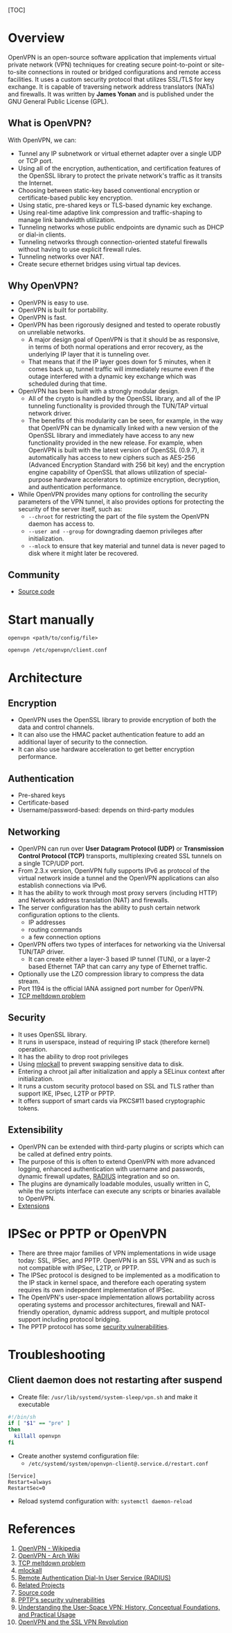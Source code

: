 [TOC]

# Overview

OpenVPN is an open-source software application that implements virtual
private network (VPN) techniques for creating secure point-to-point or
site-to-site connections in routed or bridged configurations and remote
access facilities. It uses a custom security protocol that utilizes
SSL/TLS for key exchange. It is capable of traversing network address
translators (NATs) and firewalls. It was written by **James Yonan** and
is published under the GNU General Public License (GPL).

## What is OpenVPN?

With OpenVPN, we can:
- Tunnel any IP subnetwork or virtual ethernet adapter over a single UDP
  or TCP port.
- Using all of the encryption, authentication, and certification
  features of the OpenSSL library to protect the private network's
  traffic as it transits the Internet.
- Choosing between static-key based conventional encryption or
  certificate-based public key encryption.
- Using static, pre-shared keys or TLS-based dynamic key exchange.
- Using real-time adaptive link compression and traffic-shaping to
  manage link bandwidth utilization.
- Tunneling networks whose public endpoints are dynamic such as DHCP or
  dial-in clients.
- Tunneling networks through connection-oriented stateful firewalls
  without having to use explicit firewall rules.
- Tunneling networks over NAT.
- Create secure ethernet bridges using virtual tap devices.

## Why OpenVPN?

- OpenVPN is easy to use.
- OpenVPN is built for portability.
- OpenVPN is fast.
- OpenVPN has been rigorously designed and tested to operate robustly on
  unreliable networks.
    + A major design goal of OpenVPN is that it should be as responsive,
      in terms of both normal operations and error recovery, as the
      underlying IP layer that it is tunneling over.
    + That means that if the IP layer goes down for 5 minutes, when it
      comes back up, tunnel traffic will immediately resume even if the
      outage interfered with a dynamic key exchange which was scheduled
      during that time.
- OpenVPN has been built with a strongly modular design.
    + All of the crypto is handled by the OpenSSL library, and all of
      the IP tunneling functionality is provided through the TUN/TAP
      virtual network driver.
    + The benefits of this modularity can be seen, for example, in the
      way that OpenVPN can be dynamically linked with a new version of
      the OpenSSL library and immediately have access to any new
      functionality provided in the new release. For example, when
      OpenVPN is built with the latest version of OpenSSL (0.9.7), it
      automatically has access to new ciphers such as AES-256 (Advanced
      Encryption Standard with 256 bit key) and the encryption engine
      capability of OpenSSL that allows utilization of special-purpose
      hardware accelerators to optimize encryption, decryption, and
      authentication performance.
- While OpenVPN provides many options for controlling the security
  parameters of the VPN tunnel, it also provides options for protecting
  the security of the server itself, such as:
    + `--chroot` for restricting the part of the file system the OpenVPN
      daemon has access to.
    + `--user and --group` for downgrading daemon privileges after
      initialization.
    + `--mlock` to ensure that key material and tunnel data is never
      paged to disk where it might later be recovered.

## Community

- [Source code][7]

# Start manually

`openvpn <path/to/config/file>`

`openvpn /etc/openvpn/client.conf`

# Architecture

## Encryption

- OpenVPN uses the OpenSSL library to provide encryption of both the
  data and control channels.
- It can also use the HMAC packet authentication feature to add an
  additional layer of security to the connection.
- It can also use hardware acceleration to get better encryption
  performance.

## Authentication

- Pre-shared keys
- Certificate-based
- Username/password-based: depends on third-party modules

## Networking

- OpenVPN can run over **User Datagram Protocol (UDP)** or
  **Transmission Control Protocol (TCP)** transports, multiplexing
  created SSL tunnels on a single TCP/UDP port.
- From 2.3.x version, OpenVPN fully supports IPv6 as protocol of the
  virtual network inside a tunnel and the OpenVPN applications can also
  establish connections via IPv6.
- It has the ability to work through most proxy servers (including HTTP)
  and Network address translation (NAT) and firewalls.
- The server configuration has the ability to push certain network
  configuration options to the clients.
    + IP addresses
    + routing commands
    + a few connection options
- OpenVPN offers two types of interfaces for networking via the
  Universal TUN/TAP driver.
    + It can create either a layer-3 based IP tunnel (TUN), or a layer-2
      based Ethernet TAP that can carry any type of Ethernet traffic.
- Optionally use the LZO compression library to compress the data
  stream.
- Port 1194 is the official IANA assigned port number for OpenVPN.
- [TCP meltdown problem][3]

## Security

- It uses OpenSSL library.
- It runs in userspace, instead of requiring IP stack (therefore kernel)
  operation.
- It has the ability to drop root privileges
- Using [mlockall][4] to prevent swapping sensitive data to disk.
- Entering a chroot jail after initialization and apply a SELinux
  context after initialization.
- It runs a custom security protocol based on SSL and TLS rather than
  support IKE, IPsec, L2TP or PPTP.
- It offers support of smart cards via PKCS#11 based cryptographic
  tokens.

## Extensibility

- OpenVPN can be extended with third-party plugins or scripts which can
  be called at defined entry points.
- The purpose of this is often to extend OpenVPN with more advanced
  logging, enhanced authentication with username and passwords, dynamic
  firewall updates, [RADIUS][5] integration and so on.
- The plugins are dynamically loadable modules, usually written in C,
  while the scripts interface can execute any scripts or binaries
  available to OpenVPN.
- [Extensions][6]

# IPSec or PPTP or OpenVPN

- There are three major families of VPN implementations in wide usage
  today: SSL, IPSec, and PPTP. OpenVPN is an SSL VPN and as such is not
  compatible with IPSec, L2TP, or PPTP.
- The IPSec protocol is designed to be implemented as a modification to
  the IP stack in kernel space, and therefore each operating system
  requires its own independent implementation of IPSec.
- The OpenVPN's user-space implementation allows portability across
  operating systems and processor architectures, firewall and NAT-
  friendly operation, dynamic address support, and multiple protocol
  support including protocol bridging.
- The PPTP protocol has some [security vulnerabilities][8].

# Troubleshooting

## Client daemon does not restarting after suspend

- Create file: `/usr/lib/systemd/system-sleep/vpn.sh` and make it
  executable

```bash
#!/bin/sh
if [ "$1" == "pre" ]
then
  killall openvpn
fi
```

- Create another systemd configuration file:
    + `/etc/systemd/system/openvpn-client@.service.d/restart.conf`

```
[Service]
Restart=always
RestartSec=0
```

- Reload systemd configuration with: `systemctl daemon-reload`

# References
1. [OpenVPN - Wikipedia][1]
2. [OpenVPN - Arch Wiki][2]
3. [TCP meltdown problem][3]
4. [mlockall][4]
5. [Remote Authentication Dial-In User Service (RADIUS)][5]
6. [Related Projects][6]
7. [Source code][7]
8. [PPTP's security vulnerabilities][8]
9. [Understanding the User-Space VPN: History, Conceptual Foundations, and Practical Usage][9]
10. [OpenVPN and the SSL VPN Revolution][10]

[1]: https://en.wikipedia.org/wiki/OpenVPN "OpenVPN - Wikipedia"
[2]: https://wiki.archlinux.org/index.php/OpenVPN "OpenVPN - Arch Wiki"
[3]: http://sites.inka.de/bigred/devel/tcp-tcp.html "TCP meltdown problem"
[4]: http://www.opengroup.org/onlinepubs/009695399/functions/mlockall.html "mlockall"
[5]: https://en.wikipedia.org/wiki/RADIUS "Remote Authentication Dial-In User Service (RADIUS)"
[6]: https://community.openvpn.net/openvpn/wiki/RelatedProjects "Ralated Projects"
[7]: https://github.com/OpenVPN/openvpn "OpenVPN source code"
[8]: http://www.schneier.com/pptp.html "PPTP's security vulnerabilities"
[9]: https://openvpn.net/papers/BLUG-talk/ "Understanding the User-Space VPN: History, Conceptual Foundations, and Practical Usage"
[10]: https://www.sans.org/reading-room/whitepapers/vpns/openvpn-ssl-vpn-revolution-1459 "OpenVPN and the SSL VPN Revolution"
